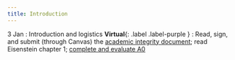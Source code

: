 ```yaml
---
title: Introduction
---
```


3 Jan
: Introduction and logistics **Virtual**{: .label .label-purple }
  : Read, sign, and submit (through Canvas) the
  [academic integrity document](assets/docs/academic-integrity.pdf);
  read Eisenstein chapter 1; [complete and evaluate A0](assets/docs/A0.pdf)
